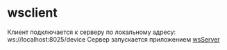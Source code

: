 # wsclient
Клиент подключается к серверу по локальному адресу: ws://localhost:8025/device
Сервер запускается приложением [wsServer](https://drive.google.com/file/d/1xgv2VZ1x4tu6qhS2HPlA_cSgnRUSZzKa/view?usp=drive_link)
